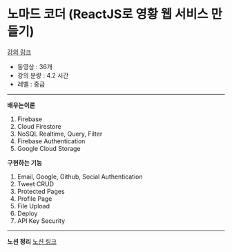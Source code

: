 # 노마드 코더 (ReactJS로 영황 웹 서비스 만들기)

[강의 링크](https://nomadcoders.co/nwitter)

- 동영상 : 36개
- 강의 분량 : 4.2 시간
- 레벨 : 중급

---

**배우는이론**

1. Firebase
2. Cloud Firestore
3. NoSQL Realtime, Query, Filter
4. Firebase Authentication
5. Google Cloud Storage

**구현하는 기능**

1. Email, Google, Github, Social Authentication
2. Tweet CRUD
3. Protected Pages
4. Profile Page
5. File Upload
6. Deploy
7. API Key Security

---

**노션 정리**
[노션 링크](https://www.notion.so/57f57c99d12a415c974d89111a35c06b)
